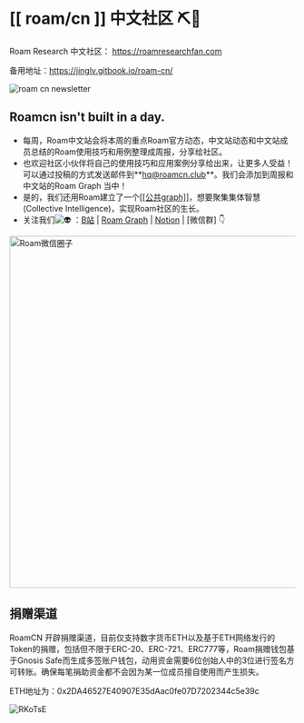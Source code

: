 # [[ roam/cn ]] 中文社区 ⛏🚀

Roam Research 中文社区： https://roamresearchfan.com

备用地址：https://jinglv.gitbook.io/roam-cn/

![roam cn newsletter](https://jimmylv.github.io/images/2020/roam%20cn%20newsletter.jpg)

## Roamcn isn't built in a day.

- 每周，Roam中文站会将本周的重点Roam官方动态，中文站动态和中文站成员总结的Roam使用技巧和用例整理成周报，分享给社区。
- 也欢迎社区小伙伴将自己的使用技巧和应用案例分享给出来，让更多人受益！可以通过投稿的方式发送邮件到**[hq@roamcn.club](mailto:hq@roamcn.club)**。我们会添加到周报和中文站的Roam Graph 当中！
- 是的，我们还用Roam建立了一个[[[公共graph]]](https://roamresearch.com/#/app/victor-wu/page/3oqvUOfsQ)，想要聚集集体智慧(Collective Intelligence)，实现Roam社区的生长。
- 关注我们![👽](https://mail.google.com/mail/e/1f47d) ：[B站](https://space.bilibili.com/599106362) | [Roam Graph](https://roamresearch.com/#/app/victor-wu/page/3oqvUOfsQ) | [Notion](https://www.notion.so/Roam-cn-e64eb6c374f44cb9aafc8f1992ee2e98) | [微信群] 👇

<img width=620 src="https://jimmylv.github.io/images/2020/Roam%E5%BE%AE%E4%BF%A1%E5%9C%88%E5%AD%90.JPG" alt="Roam微信圈子" style="max-width:100%;">

## 捐赠渠道

RoamCN 开辟捐赠渠道，目前仅支持数字货币ETH以及基于ETH网络发行的Token的捐赠，包括但不限于ERC-20、ERC-721、ERC777等，Roam捐赠钱包基于Gnosis Safe而生成多签账户钱包，动用资金需要6位创始人中的3位进行签名方可转账。确保每笔捐助资金都不会因为某一位成员擅自使用而产生损失。

ETH地址为：0x2DA46527E40907E35dAac0fe07D7202344c5e39c

![RKoTsE](http://victor-oss.oss-cn-shanghai.aliyuncs.com/uPic/RKoTsE.png)
